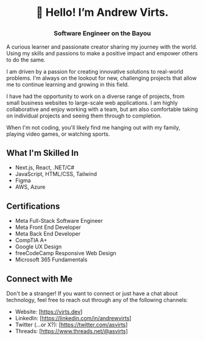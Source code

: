 # <p align="center">👋 Hello! I’m Andrew Virts.</p>
### <p align="center">Software Engineer on the Bayou</p>
A curious learner and passionate creator sharing my journey with the world. Using my skills and passions to make a positive impact and empower others to do the same. 

I am driven by a passion for creating innovative solutions to real-world problems. I'm always on the lookout for new, challenging projects that allow me to continue learning and growing in this field.

I have had the opportunity to work on a diverse range of projects, from small business websites to large-scale web applications. I am highly collaborative and enjoy working with a team, but am also comfortable taking on individual projects and seeing them through to completion.

When I'm not coding, you'll likely find me hanging out with my family, playing video games, or watching sports.

## What I'm Skilled In

- Next.js, React, .NET/C#
- JavaScript, HTML/CSS, Tailwind
- Figma
- AWS, Azure

## Certifications

- Meta Full-Stack Software Engineer
- Meta Front End Developer
- Meta Back End Developer
- CompTIA A+
- Google UX Design
- freeCodeCamp Responsive Web Design
- Microsoft 365 Fundamentals

## Connect with Me

Don't be a stranger! If you want to connect or just have a chat about technology, feel free to reach out through any of the following channels:

- Website: [https://virts.dev]
- LinkedIn: [https://linkedin.com/in/andrewvirts]
- Twitter (...or X?): [https://twitter.com/asvirts]
- Threads: [https://www.threads.net/@asvirts]
